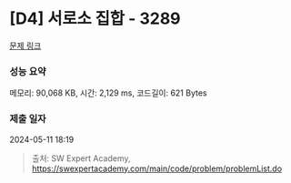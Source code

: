 # [D4] 서로소 집합 - 3289 

[문제 링크](https://swexpertacademy.com/main/code/problem/problemDetail.do?contestProbId=AWBJKA6qr2oDFAWr) 

### 성능 요약

메모리: 90,068 KB, 시간: 2,129 ms, 코드길이: 621 Bytes

### 제출 일자

2024-05-11 18:19



> 출처: SW Expert Academy, https://swexpertacademy.com/main/code/problem/problemList.do